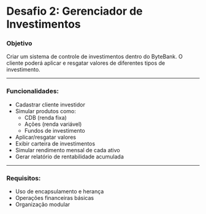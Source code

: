 #  Desafio 2: Gerenciador de Investimentos


### Objetivo

Criar um sistema de controle de investimentos dentro do ByteBank. O cliente poderá aplicar e resgatar valores de diferentes tipos de investimento.

---

### Funcionalidades:

- Cadastrar cliente investidor
- Simular produtos como:
    - CDB (renda fixa)
    - Ações (renda variável)
    - Fundos de investimento
- Aplicar/resgatar valores
- Exibir carteira de investimentos
- Simular rendimento mensal de cada ativo
- Gerar relatório de rentabilidade acumulada

---


### Requisitos:

- Uso de encapsulamento e herança
- Operações financeiras básicas
- Organização modular

